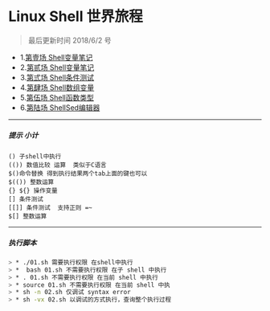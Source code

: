Linux Shell 世界旅程
=====
> 最后更新时间 2018/6/2 号
* 1.[第壹场 Shell变量笔记](https://github.com/kickgod/Md-Linux/blob/master/shell/variable.md)
* 2.[第贰场 Shell变量笔记](https://github.com/kickgod/Md-Linux/blob/master/shell/variable2.md)
* 3.[第弎场 Shell条件测试](https://github.com/kickgod/Md-Linux/blob/master/shell/condition.md)
* 4.[第肆场 Shell数组变量](https://github.com/kickgod/Md-Linux/blob/master/shell/Array.md)
* 5.[第伍场 Shell函数类型](https://github.com/kickgod/Md-Linux/blob/master/shell/Function.md)
* 6.[第陆场 ShellSed编辑器](https://github.com/kickgod/Md-Linux/blob/master/shell/Grep_Sed.md)
-----
##### 提示 小计
 `() 子shell中执行`  
 `(()) 数值比较 运算  类似于C语言`  
 `$()命令替换 得到执行结果两个tab上面的键也可以`    
 `$(()) 整数运算`    
 `{} ${} 操作变量`    
 `[] 条件测试`  
 `[[]] 条件测试  支持正则 =~`  
 `$[] 整数运算`  
 
 ----
 ##### 执行脚本
 ``` bash
> * ./01.sh 需要执行权限 在shell中执行
> *  bash 01.sh 不需要执行权限 在子 shell 中执行 
> * . 01.sh 不需要执行权限 在当前 shell 中执行 
> * source 01.sh 不需要执行权限 在当前 shell 中执
> * sh -n 02.sh 仅调试 syntax error 
> * sh -vx 02.sh 以调试的方式执行，查询整个执行过程 
```
